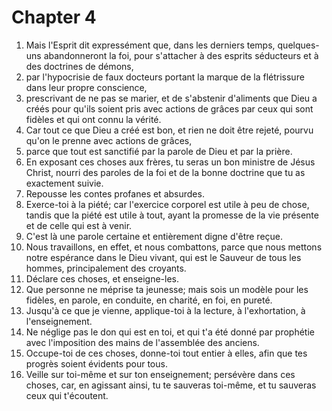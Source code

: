# Chapter 4

1. Mais l'Esprit dit expressément que, dans les derniers temps, quelques-uns abandonneront la foi, pour s'attacher à des esprits séducteurs et à des doctrines de démons,
2. par l'hypocrisie de faux docteurs portant la marque de la flétrissure dans leur propre conscience,
3. prescrivant de ne pas se marier, et de s'abstenir d'aliments que Dieu a créés pour qu'ils soient pris avec actions de grâces par ceux qui sont fidèles et qui ont connu la vérité.
4. Car tout ce que Dieu a créé est bon, et rien ne doit être rejeté, pourvu qu'on le prenne avec actions de grâces,
5. parce que tout est sanctifié par la parole de Dieu et par la prière.
6. En exposant ces choses aux frères, tu seras un bon ministre de Jésus Christ, nourri des paroles de la foi et de la bonne doctrine que tu as exactement suivie.
7. Repousse les contes profanes et absurdes.
8. Exerce-toi à la piété; car l'exercice corporel est utile à peu de chose, tandis que la piété est utile à tout, ayant la promesse de la vie présente et de celle qui est à venir.
9. C'est là une parole certaine et entièrement digne d'être reçue.
10. Nous travaillons, en effet, et nous combattons, parce que nous mettons notre espérance dans le Dieu vivant, qui est le Sauveur de tous les hommes, principalement des croyants.
11. Déclare ces choses, et enseigne-les.
12. Que personne ne méprise ta jeunesse; mais sois un modèle pour les fidèles, en parole, en conduite, en charité, en foi, en pureté.
13. Jusqu'à ce que je vienne, applique-toi à la lecture, à l'exhortation, à l'enseignement.
14. Ne néglige pas le don qui est en toi, et qui t'a été donné par prophétie avec l'imposition des mains de l'assemblée des anciens.
15. Occupe-toi de ces choses, donne-toi tout entier à elles, afin que tes progrès soient évidents pour tous.
16. Veille sur toi-même et sur ton enseignement; persévère dans ces choses, car, en agissant ainsi, tu te sauveras toi-même, et tu sauveras ceux qui t'écoutent.

